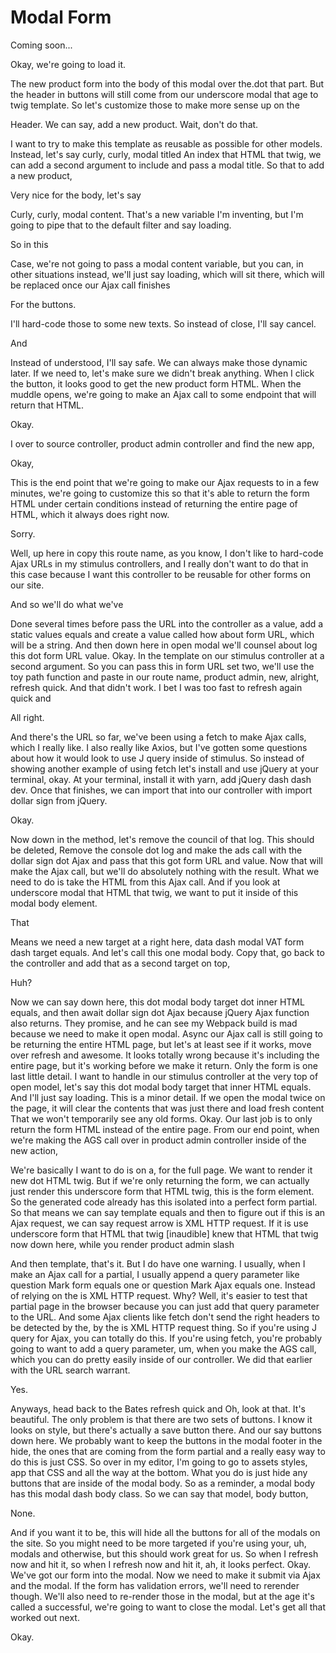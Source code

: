 # Modal Form

Coming soon...

Okay, we're going to load it.

The new product form into the body of this modal over the.dot that part. But the
header in buttons will still come from our underscore modal that age to twig
template. So let's customize those to make more sense up on the

Header. We can say, add a new product. Wait, don't do that.

I want to try to make this template as reusable as possible for other models.
Instead, let's say curly, curly, modal titled An index that HTML that twig, we can
add a second argument to include and pass a modal title. So that to add a new
product,

Very nice for the body, let's say

Curly, curly, modal content. That's a new variable I'm inventing, but I'm going to
pipe that to the default filter and say loading.

So in this

Case, we're not going to pass a modal content variable, but you can, in other
situations instead, we'll just say loading, which will sit there, which will be
replaced once our Ajax call finishes

For the buttons.

I'll hard-code those to some new texts. So instead of close, I'll say cancel.

And

Instead of understood, I'll say safe. We can always make those dynamic later. If we
need to, let's make sure we didn't break anything. When I click the button, it looks
good to get the new product form HTML. When the muddle opens, we're going to make an
Ajax call to some endpoint that will return that HTML.

Okay.

I over to source controller, product admin controller and find the new app,

Okay,

This is the end point that we're going to make our Ajax requests to in a few minutes,
we're going to customize this so that it's able to return the form HTML under certain
conditions instead of returning the entire page of HTML, which it always does right
now.

Sorry.

Well, up here in copy this route name, as you know, I don't like to hard-code Ajax
URLs in my stimulus controllers, and I really don't want to do that in this case
because I want this controller to be reusable for other forms on our site.

And so we'll do what we've

Done several times before pass the URL into the controller as a value, add a static
values equals and create a value called how about form URL, which will be a string.
And then down here in open modal we'll counsel about log this dot form URL value.
Okay. In the template on our stimulus controller at a second argument. So you can
pass this in form URL set two, we'll use the toy path function and paste in our route
name, product admin, new, alright, refresh quick. And that didn't work. I bet I was
too fast to refresh again quick and

All right.

And there's the URL so far, we've been using a fetch to make Ajax calls, which I
really like. I also really like Axios, but I've gotten some questions about how it
would look to use J query inside of stimulus. So instead of showing another example
of using fetch let's install and use jQuery at your terminal, okay. At your terminal,
install it with yarn, add jQuery dash dash dev. Once that finishes, we can import
that into our controller with import dollar sign from jQuery.

Okay.

Now down in the method, let's remove the council of that log. This should be deleted,
Remove the console dot log and make the ads call with the dollar sign dot Ajax and
pass that this got form URL and value. Now that will make the Ajax call, but we'll do
absolutely nothing with the result. What we need to do is take the HTML from this
Ajax call. And if you look at underscore modal that HTML that twig, we want to put it
inside of this modal body element.

That

Means we need a new target at a right here, data dash modal VAT form dash target
equals. And let's call this one modal body. Copy that, go back to the controller and
add that as a second target on top,

Huh?

Now we can say down here, this dot modal body target dot inner HTML equals, and then
await dollar sign dot Ajax because jQuery Ajax function also returns. They promise,
and he can see my Webpack build is mad because we need to make it open modal. Async
our Ajax call is still going to be returning the entire HTML page, but let's at least
see if it works, move over refresh and awesome. It looks totally wrong because it's
including the entire page, but it's working before we make it return. Only the form
is one last little detail. I want to handle in our stimulus controller at the very
top of open model, let's say this dot modal body target that inner HTML equals. And
I'll just say loading. This is a minor detail. If we open the modal twice on the
page, it will clear the contents that was just there and load fresh content That we
won't temporarily see any old forms. Okay. Our last job is to only return the form
HTML instead of the entire page. From our end point, when we're making the AGS call
over in product admin controller inside of the new action,

We're basically I want to do is on a, for the full page. We want to render it new dot
HTML twig. But if we're only returning the form, we can actually just render this
underscore form that HTML twig, this is the form element. So the generated code
already has this isolated into a perfect form partial. So that means we can say
template equals and then to figure out if this is an Ajax request, we can say request
arrow is XML HTTP request. If it is use underscore form that HTML that twig
[inaudible] knew that HTML that twig now down here, while you render product admin
slash

And then template, that's it. But I do have one warning. I usually, when I make an
Ajax call for a partial, I usually append a query parameter like question Mark form
equals one or question Mark Ajax equals one. Instead of relying on the is XML HTTP
request. Why? Well, it's easier to test that partial page in the browser because you
can just add that query parameter to the URL. And some Ajax clients like fetch don't
send the right headers to be detected by the, by the is XML HTTP request thing. So if
you're using J query for Ajax, you can totally do this. If you're using fetch, you're
probably going to want to add a query parameter, um, when you make the AGS call,
which you can do pretty easily inside of our controller. We did that earlier with the
URL search warrant.

Yes.

Anyways, head back to the Bates refresh quick and Oh, look at that. It's beautiful.
The only problem is that there are two sets of buttons. I know it looks on style, but
there's actually a save button there. And our say buttons down here. We probably want
to keep the buttons in the modal footer in the hide, the ones that are coming from
the form partial and a really easy way to do this is just CSS. So over in my editor,
I'm going to go to assets styles, app that CSS and all the way at the bottom. What
you do is just hide any buttons that are inside of the modal body. So as a reminder,
a modal body has this modal dash body class. So we can say that model, body button,

None.

And if you want it to be, this will hide all the buttons for all of the modals on the
site. So you might need to be more targeted if you're using your, uh, modals and
otherwise, but this should work great for us. So when I refresh now and hit it, so
when I refresh now and hit it, ah, it looks perfect. Okay. We've got our form into
the modal. Now we need to make it submit via Ajax and the modal. If the form has
validation errors, we'll need to rerender though. We'll also need to re-render those
in the modal, but at the age it's called a successful, we're going to want to close
the modal. Let's get all that worked out next.

Okay.

